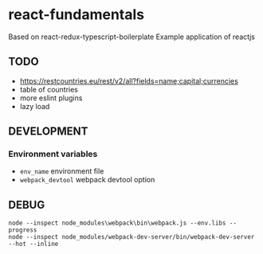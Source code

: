 # react-fundamentals
Based on react-redux-typescript-boilerplate
Example application of reactjs

TODO
---
* https://restcountries.eu/rest/v2/all?fields=name;capital;currencies
* table of countries
* more eslint plugins
* lazy load

DEVELOPMENT
---
### Environment variables
* `env_name` environment file
* `webpack_devtool` webpack devtool option

DEBUG
---
```
node --inspect node_modules\webpack\bin\webpack.js --env.libs --progress
node --inspect node_modules/webpack-dev-server/bin/webpack-dev-server --hot --inline
```
